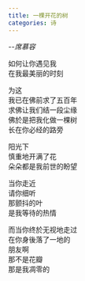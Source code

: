 ```yaml
---
title: 一棵开花的树
categories: 诗
---
```


*--席慕容*

如何让你遇见我  
在我最美丽的时刻

为这  
我已在佛前求了五百年  
求佛让我们结一段尘缘  
佛於是把我化做一棵树  
长在你必经的路旁


阳光下  
慎重地开满了花  
朵朵都是我前世的盼望

当你走近  
请你细听  
那颤抖的叶  
是我等待的热情

而当你终於无视地走过  
在你身後落了一地的  
朋友啊  
那不是花瓣  
那是我凋零的